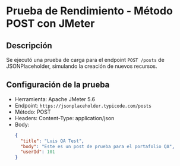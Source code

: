 # Prueba de Rendimiento - Método POST con JMeter

## Descripción
Se ejecutó una prueba de carga para el endpoint `POST /posts` de JSONPlaceholder, simulando la creación de nuevos recursos.

## Configuración de la prueba

- Herramienta: Apache JMeter 5.6
- Endpoint: `https://jsonplaceholder.typicode.com/posts`
- Método: POST
- Headers: Content-Type: application/json
- Body:
  ```json
  {
    "title": "Luis QA Test",
    "body": "Este es un post de prueba para el portafolio QA",
    "userId": 101
  }
